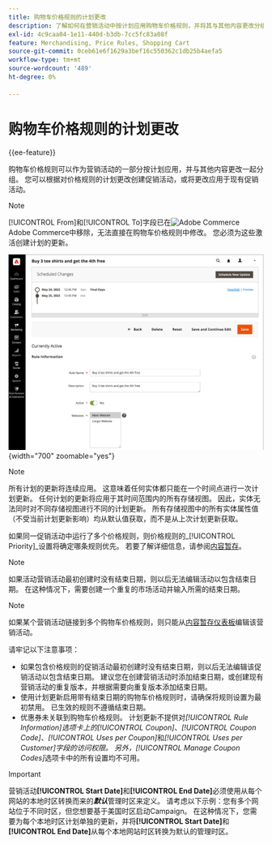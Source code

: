 ```yaml
---
title: 购物车价格规则的计划更改
description: 了解如何在营销活动中按计划应用购物车价格规则，并将其与其他内容更改分组。
exl-id: 4c9caa04-1e11-440d-b3db-7cc5fc83a08f
feature: Merchandising, Price Rules, Shopping Cart
source-git-commit: 0ceb61e6f1629a3bef16c550362c1db25b4aefa5
workflow-type: tm+mt
source-wordcount: '489'
ht-degree: 0%

---
```


# 购物车价格规则的计划更改

{{ee-feature}}

购物车价格规则可以作为营销活动的一部分按计划应用，并与其他内容更改一起分组。 您可以根据对价格规则的计划更改创建促销活动，或将更改应用于现有促销活动。

>[!NOTE]
>
>[!UICONTROL From]和[!UICONTROL To]字段已在![Adobe Commerce](../assets/adobe-logo.svg) Adobe Commerce中移除，无法直接在购物车价格规则中修改。 您必须为这些激活创建计划的更新。

![购物车价格规则 — 计划的更改](./assets/content-staging-price-rules-cart-scheduled-changes.png){width="700" zoomable="yes"}

>[!NOTE]
>
>所有计划的更新将连续应用。 这意味着任何实体都只能在一个时间点进行一次计划更新。 任何计划的更新将应用于其时间范围内的所有存储视图。 因此，实体无法同时对不同存储视图进行不同的计划更新。 所有存储视图中的所有实体属性值（不受当前计划更新影响）均从默认值获取，而不是从上次计划更新获取。

如果同一促销活动中运行了多个价格规则，则价格规则的&#x200B;_[!UICONTROL Priority]_设置将确定哪条规则优先。 若要了解详细信息，请参阅[内容暂存](../content-design/content-staging.md)。

>[!NOTE]
>
>如果活动营销活动最初创建时没有结束日期，则以后无法编辑活动以包含结束日期。 在这种情况下，需要创建一个重复的市场活动并输入所需的结束日期。

>[!NOTE]
>
>如果某个营销活动链接到多个购物车价格规则，则只能从[内容暂存仪表板](../content-design/content-staging-dashboard.md)编辑该营销活动。

请牢记以下注意事项：

- 如果包含价格规则的促销活动最初创建时没有结束日期，则以后无法编辑该促销活动以包含结束日期。 建议您在创建营销活动时添加结束日期，或创建现有营销活动的重复版本，并根据需要向重复版本添加结束日期。
- 使用计划更新启用带有结束日期的购物车价格规则时，请确保将规则设置为最初禁用。 已生效的规则不遵循结束日期。
- 优惠券未关联到购物车价格规则。 计划更新不提供对&#x200B;_[!UICONTROL Rule Information]_选项卡上的_[!UICONTROL Coupon]_、_[!UICONTROL Coupon Code]_、_[!UICONTROL Uses per Coupon]_&#x200B;和&#x200B;_[!UICONTROL Uses per Customer]_字段的访问权限。 另外，_[!UICONTROL Manage Coupon Codes]_&#x200B;选项卡中的所有设置均不可用。

>[!IMPORTANT]
>
>营销活动&#x200B;**[!UICONTROL Start Date]**&#x200B;和&#x200B;**[!UICONTROL End Date]**&#x200B;必须使用从每个网站的本地时区转换而来的&#x200B;**_默认_**&#x200B;管理时区来定义。 请考虑以下示例：您有多个网站位于不同时区，但您想要基于美国时区启动Campaign。 在这种情况下，您需要为每个本地时区计划单独的更新，并将&#x200B;**[!UICONTROL Start Date]**&#x200B;和&#x200B;**[!UICONTROL End Date]**&#x200B;从每个本地网站时区转换为默认的管理时区。
